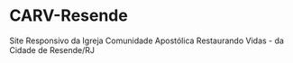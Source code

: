 # CARV-Resende
Site Responsivo da Igreja Comunidade Apostólica Restaurando Vidas - da Cidade de Resende/RJ
